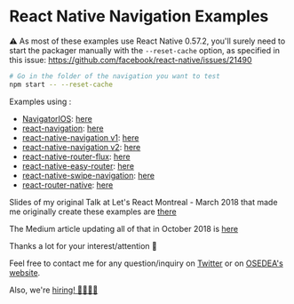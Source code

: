 # React Native Navigation Examples

⚠️ As most of these examples use React Native 0.57.2, you'll surely need to start the packager manually with the `--reset-cache` option, as specified in this issue: https://github.com/facebook/react-native/issues/21490

```sh
# Go in the folder of the navigation you want to test
npm start -- --reset-cache
```

Examples using :
 * [NavigatorIOS](https://facebook.github.io/react-native/docs/navigatorios.html): [here](./NavigatorIOS)
 * [react-navigation](reactnavigation.org): [here](./ReactNavigation)
 * [react-native-navigation v1](https://wix.github.io/react-native-navigation/#/): [here](./ReactNativeNavigationV1)
 * [react-native-navigation v2](https://wix.github.io/react-native-navigation/#/): [here](./ReactNativeNavigationV2)
 * [react-native-router-flux](https://github.com/aksonov/react-native-router-flux): [here](./RNRF)
 * [react-native-easy-router](https://medium.com/r/?url=https%3A%2F%2Fgithub.com%2Fsergeyshpadyrev%2Freact-native-easy-router): [here](./ReactNativeEasyRouter)
 * [react-native-swipe-navigation](https://medium.com/r/?url=https%3A%2F%2Fgithub.com%2FAZZB%2Freact-native-swipe-navigation): [here](./ReactNativeSwipeNavigation)
 * [react-router-native](https://github.com/ReactTraining/react-router/tree/master/packages/react-router-native): [here](./ReactRouterNative)

Slides of my original Talk at Let's React Montreal - March 2018 that made me originally create these examples are [there](https://docs.google.com/presentation/d/1V_SRpI1aUFY9b7rWP2ZV4zP0KLc8eb4GJONF2HWK31Y/edit?usp=sharing)

The Medium article updating all of that in October 2018 is [here](https://medium.com/@Adrien0/react-native-navigation-solutions-in-2018-6ff1dd7f6d20)

Thanks a lot for your interest/attention 🙂

Feel free to contact me for any question/inquiry on [Twitter](http://twitter.com/adrien0) or on [OSEDEA's website](https://osedea.com/en/contact).

Also, we're [hiring! 👩‍🎓👨‍🎓](https://osedea.com/en/careers)
